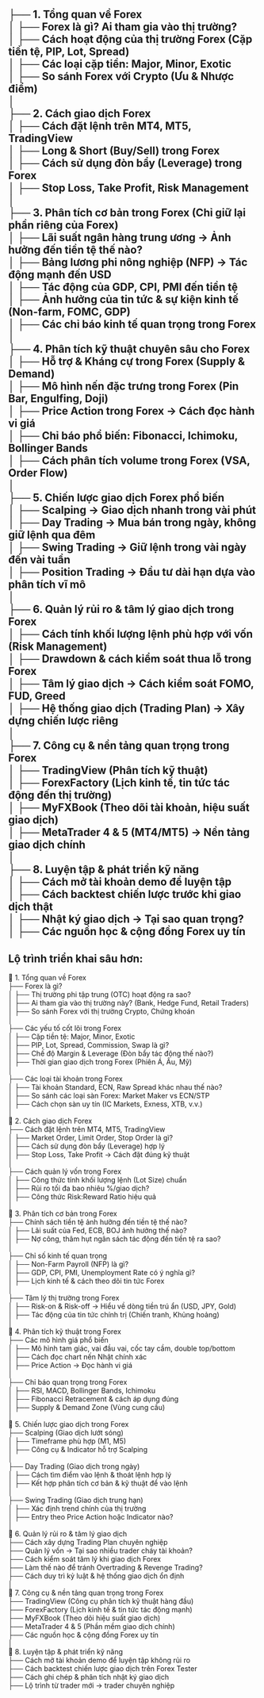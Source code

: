    ├── 1. Tổng quan về Forex  
   │      ├── Forex là gì? Ai tham gia vào thị trường?  
   │      ├── Cách hoạt động của thị trường Forex (Cặp tiền tệ, PIP, Lot, Spread)  
   │      ├── Các loại cặp tiền: Major, Minor, Exotic  
   │      ├── So sánh Forex với Crypto (Ưu & Nhược điểm)  
   │  
   ├── 2. Cách giao dịch Forex  
   │      ├── Cách đặt lệnh trên MT4, MT5, TradingView  
   │      ├── Long & Short (Buy/Sell) trong Forex  
   │      ├── Cách sử dụng đòn bẩy (Leverage) trong Forex  
   │      ├── Stop Loss, Take Profit, Risk Management  
   │  
   ├── 3. Phân tích cơ bản trong Forex (Chỉ giữ lại phần riêng của Forex)  
   │      ├── Lãi suất ngân hàng trung ương → Ảnh hưởng đến tiền tệ thế nào?  
   │      ├── Bảng lương phi nông nghiệp (NFP) → Tác động mạnh đến USD  
   │      ├── Tác động của GDP, CPI, PMI đến tiền tệ  
   │      ├── Ảnh hưởng của tin tức & sự kiện kinh tế (Non-farm, FOMC, GDP)  
   │      ├── Các chỉ báo kinh tế quan trọng trong Forex  
   │  
   ├── 4. Phân tích kỹ thuật chuyên sâu cho Forex  
   │      ├── Hỗ trợ & Kháng cự trong Forex (Supply & Demand)  
   │      ├── Mô hình nến đặc trưng trong Forex (Pin Bar, Engulfing, Doji)  
   │      ├── Price Action trong Forex → Cách đọc hành vi giá  
   │      ├── Chỉ báo phổ biến: Fibonacci, Ichimoku, Bollinger Bands  
   │      ├── Cách phân tích volume trong Forex (VSA, Order Flow)  
   │  
   ├── 5. Chiến lược giao dịch Forex phổ biến  
   │      ├── Scalping → Giao dịch nhanh trong vài phút  
   │      ├── Day Trading → Mua bán trong ngày, không giữ lệnh qua đêm  
   │      ├── Swing Trading → Giữ lệnh trong vài ngày đến vài tuần  
   │      ├── Position Trading → Đầu tư dài hạn dựa vào phân tích vĩ mô  
   │  
   ├── 6. Quản lý rủi ro & tâm lý giao dịch trong Forex  
   │      ├── Cách tính khối lượng lệnh phù hợp với vốn (Risk Management)  
   │      ├── Drawdown & cách kiểm soát thua lỗ trong Forex  
   │      ├── Tâm lý giao dịch → Cách kiểm soát FOMO, FUD, Greed  
   │      ├── Hệ thống giao dịch (Trading Plan) → Xây dựng chiến lược riêng  
   │  
   ├── 7. Công cụ & nền tảng quan trọng trong Forex  
   │      ├── TradingView (Phân tích kỹ thuật)  
   │      ├── ForexFactory (Lịch kinh tế, tin tức tác động đến thị trường)  
   │      ├── MyFXBook (Theo dõi tài khoản, hiệu suất giao dịch)  
   │      ├── MetaTrader 4 & 5 (MT4/MT5) → Nền tảng giao dịch chính  
   │  
   ├── 8. Luyện tập & phát triển kỹ năng  
   │      ├── Cách mở tài khoản demo để luyện tập  
   │      ├── Cách backtest chiến lược trước khi giao dịch thật  
   │      ├── Nhật ký giao dịch → Tại sao quan trọng?  
   │      ├── Các nguồn học & cộng đồng Forex uy tín  
----------------------------------------------------------------------------------------------
Lộ trình triển khai sâu hơn: 
----------------------------------------------------------------------------------------------
📍 1. Tổng quan về Forex  
     ├── Forex là gì?  
     │      ├── Thị trường phi tập trung (OTC) hoạt động ra sao?  
     │      ├── Ai tham gia vào thị trường này? (Bank, Hedge Fund, Retail Traders)  
     │      ├── So sánh Forex với thị trường Crypto, Chứng khoán  
     │  
     ├── Các yếu tố cốt lõi trong Forex  
     │      ├── Cặp tiền tệ: Major, Minor, Exotic  
     │      ├── PIP, Lot, Spread, Commission, Swap là gì?  
     │      ├── Chế độ Margin & Leverage (Đòn bẩy tác động thế nào?)  
     │      ├── Thời gian giao dịch trong Forex (Phiên Á, Âu, Mỹ)  
     │  
     ├── Các loại tài khoản trong Forex  
     │      ├── Tài khoản Standard, ECN, Raw Spread khác nhau thế nào?  
     │      ├── So sánh các loại sàn Forex: Market Maker vs ECN/STP  
     │      ├── Cách chọn sàn uy tín (IC Markets, Exness, XTB, v.v.)  
     │  
📍 2. Cách giao dịch Forex  
     ├── Cách đặt lệnh trên MT4, MT5, TradingView  
     │      ├── Market Order, Limit Order, Stop Order là gì?  
     │      ├── Cách sử dụng đòn bẩy (Leverage) hợp lý  
     │      ├── Stop Loss, Take Profit → Cách đặt đúng kỹ thuật  
     │  
     ├── Cách quản lý vốn trong Forex  
     │      ├── Công thức tính khối lượng lệnh (Lot Size) chuẩn  
     │      ├── Rủi ro tối đa bao nhiêu %/giao dịch?  
     │      ├── Công thức Risk:Reward Ratio hiệu quả  
     │  
📍 3. Phân tích cơ bản trong Forex  
     ├── Chính sách tiền tệ ảnh hưởng đến tiền tệ thế nào?  
     │      ├── Lãi suất của Fed, ECB, BOJ ảnh hưởng thế nào?  
     │      ├── Nợ công, thâm hụt ngân sách tác động đến tiền tệ ra sao?  
     │  
     ├── Chỉ số kinh tế quan trọng  
     │      ├── Non-Farm Payroll (NFP) là gì?  
     │      ├── GDP, CPI, PMI, Unemployment Rate có ý nghĩa gì?  
     │      ├── Lịch kinh tế & cách theo dõi tin tức Forex  
     │  
     ├── Tâm lý thị trường trong Forex  
     │      ├── Risk-on & Risk-off → Hiểu về dòng tiền trú ẩn (USD, JPY, Gold)  
     │      ├── Tác động của tin tức chính trị (Chiến tranh, Khủng hoảng)  
     │  
📍 4. Phân tích kỹ thuật trong Forex  
     ├── Các mô hình giá phổ biến  
     │      ├── Mô hình tam giác, vai đầu vai, cốc tay cầm, double top/bottom  
     │      ├── Cách đọc chart nến Nhật chính xác  
     │      ├── Price Action → Đọc hành vi giá  
     │  
     ├── Chỉ báo quan trọng trong Forex  
     │      ├── RSI, MACD, Bollinger Bands, Ichimoku  
     │      ├── Fibonacci Retracement & cách áp dụng đúng  
     │      ├── Supply & Demand Zone (Vùng cung cầu)  
     │  
📍 5. Chiến lược giao dịch trong Forex  
     ├── Scalping (Giao dịch lướt sóng)  
     │      ├── Timeframe phù hợp (M1, M5)  
     │      ├── Công cụ & Indicator hỗ trợ Scalping  
     │  
     ├── Day Trading (Giao dịch trong ngày)  
     │      ├── Cách tìm điểm vào lệnh & thoát lệnh hợp lý  
     │      ├── Kết hợp phân tích cơ bản & kỹ thuật để vào lệnh  
     │  
     ├── Swing Trading (Giao dịch trung hạn)  
     │      ├── Xác định trend chính của thị trường  
     │      ├── Entry theo Price Action hoặc Indicator nào?  
     │  
📍 6. Quản lý rủi ro & tâm lý giao dịch  
     ├── Cách xây dựng Trading Plan chuyên nghiệp  
     ├── Quản lý vốn → Tại sao nhiều trader cháy tài khoản?  
     ├── Cách kiểm soát tâm lý khi giao dịch Forex  
     ├── Làm thế nào để tránh Overtrading & Revenge Trading?  
     ├── Cách duy trì kỷ luật & hệ thống giao dịch ổn định  
     │  
📍 7. Công cụ & nền tảng quan trọng trong Forex  
     ├── TradingView (Công cụ phân tích kỹ thuật hàng đầu)  
     ├── ForexFactory (Lịch kinh tế & tin tức tác động mạnh)  
     ├── MyFXBook (Theo dõi hiệu suất giao dịch)  
     ├── MetaTrader 4 & 5 (Phần mềm giao dịch chính)  
     ├── Các nguồn học & cộng đồng Forex uy tín  
     │  
📍 8. Luyện tập & phát triển kỹ năng  
     ├── Cách mở tài khoản demo để luyện tập không rủi ro  
     ├── Cách backtest chiến lược giao dịch trên Forex Tester  
     ├── Cách ghi chép & phân tích nhật ký giao dịch  
     ├── Lộ trình từ trader mới → trader chuyên nghiệp  


